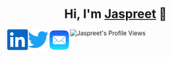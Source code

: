 <h1 align="center">Hi, I'm <a href="https://jaspreet.io">Jaspreet</a> 👋</h1>

<p align="center">

<a href="https://www.linkedin.com/in/jsinghwaraich/" target="_blank">
<img align="left" alt="Jaspreet's LinkedIN" height="48" width="48" src="./assets/linkedin.svg"/>

<a href="https://twitter.com/jsinghwaraich" target="_blank">
<img align="left" alt="Jaspreet's Twitter" height="48" width="48" src="./assets/twitter.svg"/>
</a>

<a href="mailto:jaspreet@jaspreet.io" target="_blank">
<img align="left" alt="Jaspreet's Email" height="50" width="50" src="./assets/mail.svg"/>
</a>

![Jaspreet's Profile Views](https://komarev.com/ghpvc/?username=jsinghwaraich&color=blue&label=Profile+Views)

</p>
